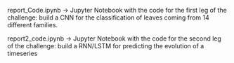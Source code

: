 report_Code.ipynb -> Jupyter Notebook with the code for the first leg of the challenge: build a CNN for the classification of leaves coming from 14 different families.

report2_code.ipynb -> Jupyter Notebook with the code for the second leg of the challenge: build a RNN/LSTM for predicting the evolution of a timeseries
